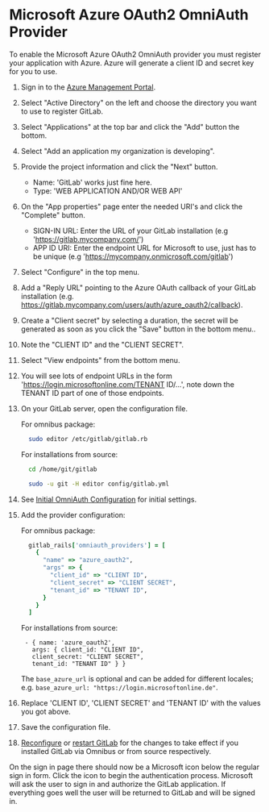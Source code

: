 # Microsoft Azure OAuth2 OmniAuth Provider

To enable the Microsoft Azure OAuth2 OmniAuth provider you must register your application with Azure. Azure will generate a client ID and secret key for you to use.

1.  Sign in to the [Azure Management Portal](https://manage.windowsazure.com).

1.  Select "Active Directory" on the left and choose the directory you want to use to register GitLab.

1.  Select "Applications" at the top bar and click the "Add" button the bottom.

1.  Select "Add an application my organization is developing".

1.  Provide the project information and click the "Next" button.
    - Name: 'GitLab' works just fine here.
    - Type: 'WEB APPLICATION AND/OR WEB API'

1.  On the "App properties" page enter the needed URI's and click the "Complete" button.
    - SIGN-IN URL: Enter the URL of your GitLab installation (e.g 'https://gitlab.mycompany.com/')
    - APP ID URI: Enter the endpoint URL for Microsoft to use, just has to be unique (e.g 'https://mycompany.onmicrosoft.com/gitlab')

1. Select "Configure" in the top menu.

1. Add a "Reply URL" pointing to the Azure OAuth callback of your GitLab installation (e.g. https://gitlab.mycompany.com/users/auth/azure_oauth2/callback).

1. Create a "Client secret" by selecting a duration, the secret will be generated as soon as you click the "Save" button in the bottom menu..

1. Note the "CLIENT ID" and the "CLIENT SECRET".

1. Select "View endpoints" from the bottom menu.

1. You will see lots of endpoint URLs in the form 'https://login.microsoftonline.com/TENANT ID/...', note down the TENANT ID part of one of those endpoints.

1.  On your GitLab server, open the configuration file.

    For omnibus package:

    ```sh
      sudo editor /etc/gitlab/gitlab.rb
    ```

    For installations from source:

    ```sh
      cd /home/git/gitlab

      sudo -u git -H editor config/gitlab.yml
    ```

1.  See [Initial OmniAuth Configuration](omniauth.md#initial-omniauth-configuration) for initial settings.

1.  Add the provider configuration:

    For omnibus package:

    ```ruby
      gitlab_rails['omniauth_providers'] = [
        {
          "name" => "azure_oauth2",
          "args" => {
            "client_id" => "CLIENT ID",
            "client_secret" => "CLIENT SECRET",
            "tenant_id" => "TENANT ID",
          }
        }
      ]
    ```

    For installations from source:

    ```
     - { name: 'azure_oauth2',
       args: { client_id: "CLIENT ID",
       client_secret: "CLIENT SECRET",
       tenant_id: "TENANT ID" } }
    ```

    The `base_azure_url` is optional and can be added for different locales;
    e.g. `base_azure_url: "https://login.microsoftonline.de"`.

1.  Replace 'CLIENT ID', 'CLIENT SECRET' and 'TENANT ID' with the values you got above.

1.  Save the configuration file.

1.  [Reconfigure][] or [restart GitLab][] for the changes to take effect if you
    installed GitLab via Omnibus or from source respectively.

On the sign in page there should now be a Microsoft icon below the regular sign in form. Click the icon to begin the authentication process. Microsoft will ask the user to sign in and authorize the GitLab application. If everything goes well the user will be returned to GitLab and will be signed in.

[reconfigure]: ../administration/restart_gitlab.md#omnibus-gitlab-reconfigure
[restart GitLab]: ../administration/restart_gitlab.md#installations-from-source
